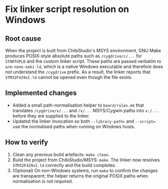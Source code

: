 # Fix linker script resolution on Windows

## Root cause

When the project is built from ChibiStudio's MSYS environment, GNU Make
produces POSIX-style absolute paths such as `/cygdrive/c/...` for
`STARTUPLD` and the custom linker script. These paths are passed verbatim to
`arm-none-eabi-ld`, which is a native Windows executable and therefore does
not understand the `/cygdrive` prefix. As a result, the linker reports that
`STM32F429xI.ld` cannot be opened even though the file exists.

## Implemented changes

- Added a small path-normalisation helper to `board/rules.mk` that translates
  `/cygdrive/x/...` and `/x/...` MSYS/Cygwin paths into `x:/...` before they
  are supplied to the linker.
- Updated the linker invocation so both `--library-path=` and `--script=` use
  the normalised paths when running on Windows hosts.

## How to verify

1. Clean any previous build artefacts: `make clean`.
2. Build the project from ChibiStudio/MSYS: `make`. The linker now resolves
   `STM32F429xI.ld` correctly and the build completes.
3. (Optional) On non-Windows systems, run `make` to confirm the changes are
   transparent; the helper returns the original POSIX paths when normalisation
   is not required.
